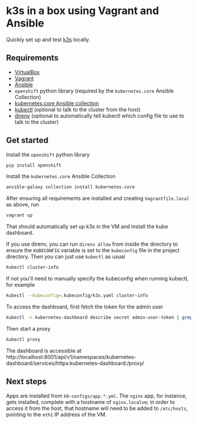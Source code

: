 # k3s in a box using Vagrant and Ansible

Quickly set up and test [k3s](https://k3s.io/) locally.

## Requirements

  - [VirtualBox](https://www.virtualbox.org/wiki/Downloads)
  - [Vagrant](https://www.vagrantup.com/downloads)
  - [Ansible](https://docs.ansible.com/ansible/latest/installation_guide/intro_installation.html)
  - `openshift` python library (required by the `kubernetes.core` Ansible Collection)
  - [kubernetes.core Ansible collection](https://docs.ansible.com/ansible/latest/collections/kubernetes/core/k8s_module.html)
  - [kubectl](https://kubernetes.io/docs/tasks/tools/#kubectl) (optional to talk to the cluster from the host)
  - [direnv](https://direnv.net/docs/installation.html) (optional to automatically tell kubectl which config file to use to talk to the cluster)

## Get started

Install the `openshift` python library
```sh
pip install openshift
```

Install the `kubernetes.core` Ansible Collection
```sh
ansible-galaxy collection install kubernetes.core
```

After ensuring all requirements are installed and creating `Vagrantfile.local` as above, run
```sh
vagrant up
```
That should automatically set up k3s in the VM and install the kube dashboard.

If you use direnv, you can run `direnv allow` from inside the directory to ensure the `KUBECONFIG` variable is set to the `kubeconfig` file in the project directory. Then you can just use `kubectl` as usual
```sh
kubectl cluster-info
```

If not you'll need to manually specify the kubeconfig when running kubectl, for example
```sh
kubectl --kubeconfig=.kubeconfig/k3s.yaml cluster-info
```

To access the dashboard, first fetch the token for the admin user
```sh
kubectl -n kubernetes-dashboard describe secret admin-user-token | grep '^token'
```

Then start a proxy
```sh
kubectl proxy
```

The dashboard is accessible at http://localhost:8001/api/v1/namespaces/kubernetes-dashboard/services/https:kubernetes-dashboard:/proxy/

## Next steps

Apps are installed from `k8-configs/app.*.yml`. The `nginx` app, for instance, gets installed, complete with a hostname of `nginx.localvm`; in order to access it from the host, that hostname will need to be added to `/etc/hosts`, pointing to the `eth1` IP address of the VM.
